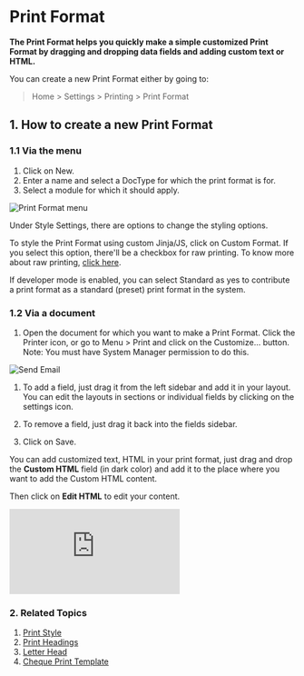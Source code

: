 <!-- add-breadcrumbs -->
# Print Format

**The Print Format helps you quickly make a simple customized Print Format by dragging and dropping data fields and adding custom text or HTML.**

You can create a new Print Format either by going to:

> Home > Settings > Printing > Print Format

## 1. How to create a new Print Format
### 1.1 Via the menu
1. Click on New.
1. Enter a name and select a DocType for which the print format is for.
1. Select a module for which it should apply.

  ![Print Format menu](/docs/assets/img/setup/print/print-format-menu.png)

Under Style Settings, there are options to change the styling options.

To style the Print Format using custom Jinja/JS, click on Custom Format. If you select this option, there'll be a checkbox for raw printing. To know more about raw printing, [click here](/docs/user/manual/en/setting-up/print/raw-printing).

If developer mode is enabled, you can select Standard as yes to contribute a print format as a standard (preset) print format in the system.

### 1.2 Via a document
1. Open the document for which you want to make a Print Format. Click the Printer icon, or go to Menu > Print and click on the Customize... button. Note: You must have System Manager permission to do this.

  <img class="screenshot" alt="Send Email" src="{{docs_base_url}}/assets/img/setup/print/print-format-builder-1.gif">

1. To add a field, just drag it from the left sidebar and add it in your layout. You can edit the layouts in sections or individual fields by clicking on the settings <i class="octicon octicon-gear"></i> icon.

1. To remove a field, just drag it back into the fields sidebar.

1. Click on Save. 

You can add customized text, HTML in your print format, just drag and drop the **Custom HTML** field (in dark color) and add it to the place where you want to add the Custom HTML content.

Then click on **Edit HTML** to edit your content.

<div class="embed-container">
  <iframe src="https://www.youtube.com/embed/cKZHcx1znMc?start=82&rel=0" frameborder="0" allow="autoplay; encrypted-media" allowfullscreen>
  </iframe>
</div>

### 2. Related Topics
1. [Print Style](/docs/user/manual/en/setting-up/print/print-style)
1. [Print Headings](/docs/user/manual/en/setting-up/print/print-headings)
1. [Letter Head](/docs/user/manual/en/setting-up/print/letter-head)
1. [Cheque Print Template](/docs/user/manual/en/setting-up/print/cheque-print-template)
